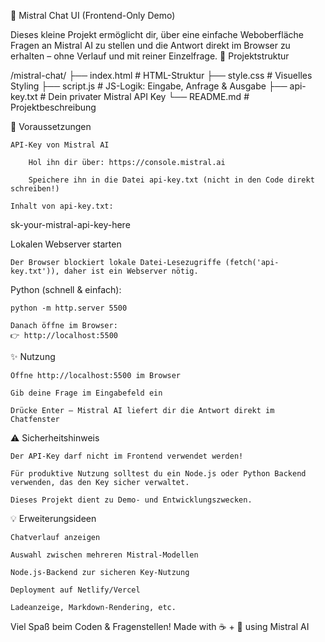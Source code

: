 🧠 Mistral Chat UI (Frontend-Only Demo)

Dieses kleine Projekt ermöglicht dir, über eine einfache Weboberfläche Fragen an Mistral AI zu stellen und die Antwort direkt im Browser zu erhalten – ohne Verlauf und mit reiner Einzelfrage.
📂 Projektstruktur

/mistral-chat/
├── index.html        # HTML-Struktur
├── style.css         # Visuelles Styling
├── script.js         # JS-Logik: Eingabe, Anfrage & Ausgabe
├── api-key.txt       # Dein privater Mistral API Key
└── README.md         # Projektbeschreibung

🔧 Voraussetzungen

    API-Key von Mistral AI

        Hol ihn dir über: https://console.mistral.ai

        Speichere ihn in die Datei api-key.txt (nicht in den Code direkt schreiben!)

    Inhalt von api-key.txt:

sk-your-mistral-api-key-here

Lokalen Webserver starten

    Der Browser blockiert lokale Datei-Lesezugriffe (fetch('api-key.txt')), daher ist ein Webserver nötig.

Python (schnell & einfach):

    python -m http.server 5500

    Danach öffne im Browser:
    👉 http://localhost:5500

✨ Nutzung

    Öffne http://localhost:5500 im Browser

    Gib deine Frage im Eingabefeld ein

    Drücke Enter – Mistral AI liefert dir die Antwort direkt im Chatfenster

⚠️ Sicherheitshinweis

    Der API-Key darf nicht im Frontend verwendet werden!

    Für produktive Nutzung solltest du ein Node.js oder Python Backend verwenden, das den Key sicher verwaltet.

    Dieses Projekt dient zu Demo- und Entwicklungszwecken.

💡 Erweiterungsideen

    Chatverlauf anzeigen

    Auswahl zwischen mehreren Mistral-Modellen

    Node.js-Backend zur sicheren Key-Nutzung

    Deployment auf Netlify/Vercel

    Ladeanzeige, Markdown-Rendering, etc.

Viel Spaß beim Coden & Fragenstellen!
Made with ☕ + 🤖 using Mistral AI
